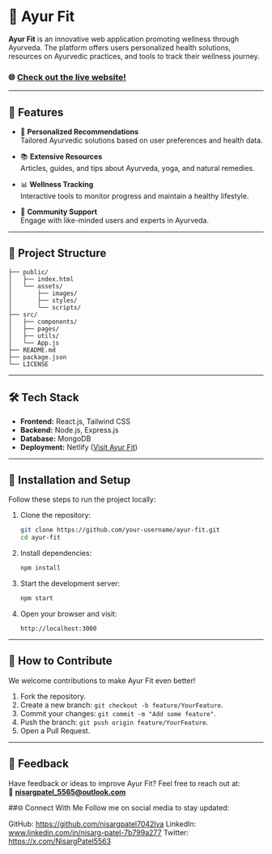 # 🌿 Ayur Fit 

**Ayur Fit** is an innovative web application promoting wellness through Ayurveda. The platform offers users personalized health solutions, resources on Ayurvedic practices, and tools to track their wellness journey.  

### 🌐 [Check out the live website!](https://ayurfit.netlify.app/)  

---

## 🚀 Features

- 🌱 **Personalized Recommendations**  
  Tailored Ayurvedic solutions based on user preferences and health data.  

- 📚 **Extensive Resources**  
  Articles, guides, and tips about Ayurveda, yoga, and natural remedies.  

- 📊 **Wellness Tracking**  
  Interactive tools to monitor progress and maintain a healthy lifestyle.  

- 💬 **Community Support**  
  Engage with like-minded users and experts in Ayurveda.  

---

## 📂 Project Structure

```
├── public/
│   ├── index.html
│   └── assets/
│       ├── images/
│       ├── styles/
│       └── scripts/
├── src/
│   ├── components/
│   ├── pages/
│   ├── utils/
│   └── App.js
├── README.md
├── package.json
└── LICENSE
```

---

## 🛠️ Tech Stack

- **Frontend:** React.js, Tailwind CSS  
- **Backend:** Node.js, Express.js  
- **Database:** MongoDB  
- **Deployment:** Netlify ([Visit Ayur Fit](https://ayurfit.netlify.app/))  

---

## 🚧 Installation and Setup

Follow these steps to run the project locally:  

1. Clone the repository:
   ```bash
   git clone https://github.com/your-username/ayur-fit.git
   cd ayur-fit
   ```

2. Install dependencies:
   ```bash
   npm install
   ```

3. Start the development server:
   ```bash
   npm start
   ```

4. Open your browser and visit:
   ```
   http://localhost:3000
   ```

---

## 📌 How to Contribute  

We welcome contributions to make Ayur Fit even better!  

1. Fork the repository.  
2. Create a new branch: `git checkout -b feature/YourFeature`.  
3. Commit your changes: `git commit -m "Add some feature"`.  
4. Push the branch: `git push origin feature/YourFeature`.  
5. Open a Pull Request.  

---

## 💬 Feedback

Have feedback or ideas to improve Ayur Fit? Feel free to reach out at:  
📧 **nisargpatel_5565@outlook.com**  

##🌐 Connect With Me
Follow me on social media to stay updated:

GitHub: https://github.com/nisargpatel7042lva
LinkedIn: www.linkedin.com/in/nisarg-patel-7b799a277
Twitter: https://x.com/NisargPatel5563
